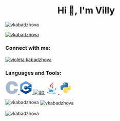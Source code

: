 <h1 align="center">Hi 👋, I'm Villy</h1>
<p align="left"> <img src="https://komarev.com/ghpvc/?username=vkabadzhova&label=Profile%20views&color=0e75b6&style=flat" alt="vkabadzhova" /> </p>

<p align="left"> <a href="https://github.com/ryo-ma/github-profile-trophy"><img src="https://github-profile-trophy.vercel.app/?username=vkabadzhova" alt="vkabadzhova" /></a> </p>

<h3 align="left">Connect with me:</h3>
<p align="left">
<a href="https://linkedin.com/in/violeta kabadzhova" target="blank"><img align="center" src="https://raw.githubusercontent.com/rahuldkjain/github-profile-readme-generator/neutral-icons/src/images/icons/Social/linked-in-alt.svg" alt="violeta kabadzhova" height="30" width="40" /></a>
</p>

<h3 align="left">Languages and Tools:</h3>
<p align="left"> <a href="https://www.cprogramming.com/" target="_blank"> <img src="https://raw.githubusercontent.com/devicons/devicon/master/icons/c/c-original.svg" alt="c" width="40" height="40"/> </a> <a href="https://www.w3schools.com/cpp/" target="_blank"> <img src="https://raw.githubusercontent.com/devicons/devicon/master/icons/cplusplus/cplusplus-original.svg" alt="cplusplus" width="40" height="40"/> </a> <a href="https://git-scm.com/" target="_blank"> <img src="https://www.vectorlogo.zone/logos/git-scm/git-scm-icon.svg" alt="git" width="40" height="40"/> </a> <a href="https://www.java.com" target="_blank"> <img src="https://raw.githubusercontent.com/devicons/devicon/master/icons/java/java-original.svg" alt="java" width="40" height="40"/> </a> <a href="https://www.python.org" target="_blank"> <img src="https://raw.githubusercontent.com/devicons/devicon/master/icons/python/python-original.svg" alt="python" width="40" height="40"/> </a> </p>

<p><img align="left" src="https://github-readme-stats.vercel.app/api/top-langs?username=vkabadzhova&show_icons=true&locale=en&layout=compact" alt="vkabadzhova" /></p>

<p>&nbsp;<img align="center" src="https://github-readme-stats.vercel.app/api?username=vkabadzhova&show_icons=true&locale=en" alt="vkabadzhova" /></p>

<p><img align="center" src="https://github-readme-streak-stats.herokuapp.com/?user=vkabadzhova&" alt="vkabadzhova" /></p>

